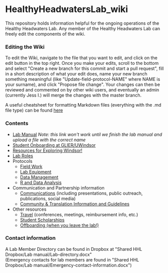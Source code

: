 # HealthyHeadwatersLab_wiki

This repository holds information helpful for the ongoing operations of the Healthy Headwaters Lab. 
Any member of the Healthy Headwaters Lab can freely edit the components of the wiki.

### Editing the Wiki
To edit the Wiki, navigate to the file that you want to edit, and click on the edit button in the top right. Once you make your edits, scroll to the bottom and select "Create a new branch for this commit and start a pull request", fill in a short description of what your edit does, name your new branch something meaningful (like "Update-field-protocol-NAME" where NAME is your surname), and click "Propose file change". Your changes can then be reviewed and commented on by other wiki users, and eventually an admin (currently Jess I.) will merge the changes with the master branch.

A useful cheatsheet for formatting Markdown files (everything with the .md file type) can be found [here](https://github.com/adam-p/markdown-here/wiki/Markdown-Cheatsheet)

### Contents
* [Lab Manual](/Healthy-Headwaters-Lab-Manual.docx) *Note: this link won't work until we finish the lab manual and upload a file with the correct name*
* [Student Onboarding at GLIER/UWindsor](/Other-resources/Student-onboarding.md)
* [Resources for Exploring Windsor!](/Other-resources/Other-resources-about-Windsor.md)
* [Lab Roles](/Lab-structure/Lab-roles.md)
* Protocols
  * [Field Work](/Field-work/Field-work.md)
  * [Lab Equipment](/Equipment/Equipment.md)
  * [Data Management](/Other-resources/Data-management.md)
  * [R and Data Analysis](/Other-resources/R.md)
* Communication and Partnership information
  * [Communications](/Communications/Communications-general.md) (including presentations, public outreach, publications, social media)
  * [Community & Translation Information and Guidelines](/Communications/Community-translation.md)
* Other resources
  * [Travel](/Other-resources/Travel.md) (conferences, meetings, reimbursement info, etc.)
  * [Student Scholarships](/Other-resources/Student-scholarships.md)
  * [Offboarding (when you leave the lab!)](/Other-resources/Offboarding.md)

### Contact information
A Lab Member Directory can be found in Dropbox at "Shared HHL Dropbox/Lab manual/Lab-directory.docx"  
(Emergency contacts for lab members are found in "Shared HHL Dropbox/Lab manual/Emergency-contact-information.docx")

